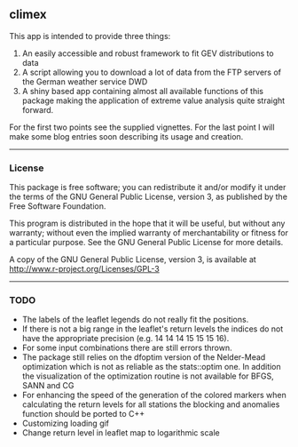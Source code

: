 ## climex
This app is intended to provide three things:
1. An easily accessible and robust framework to fit GEV distributions to data
2. A script allowing you to download a lot of data from the FTP servers of the German weather service DWD
3. A shiny based app containing almost all available functions of this package making the application of extreme value analysis quite straight forward.

For the first two points see the supplied vignettes. For the last point I will make some blog entries soon describing its usage and creation.

---

### License

This package is free software; you can redistribute it and/or modify it
under the terms of the GNU General Public License, version 3, as
published by the Free Software Foundation.

This program is distributed in the hope that it will be useful, but
without any warranty; without even the implied warranty of
merchantability or fitness for a particular purpose.  See the GNU
General Public License for more details.

A copy of the GNU General Public License, version 3, is available at
<http://www.r-project.org/Licenses/GPL-3>

---

### TODO

- The labels of the leaflet legends do not really fit the positions.
- If there is not a big range in the leaflet's return levels the indices do not have the appropriate precision (e.g. 14 14 14 15 15 15 16).
- For some input combinations there are still errors thrown.
- The package still relies on the dfoptim version of the Nelder-Mead optimization which is not as reliable as the stats::optim one. In addition the visualization of the optimization routine is not available for BFGS, SANN and CG
- For enhancing the speed of the generation of the colored markers when calculating the return levels for all stations the blocking and anomalies function should be ported to C++
- Customizing loading gif
- Change return level in leaflet map to logarithmic scale
